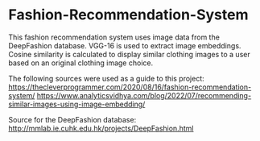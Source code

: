 # Fashion-Recommendation-System

This fashion recommendation system uses image data from the DeepFashion database. VGG-16 is used to extract image embeddings. Cosine similarity is calculated to display similar clothing images to a user based on an original clothing image choice.


The following sources were used as a guide to this project:
https://thecleverprogrammer.com/2020/08/16/fashion-recommendation-system/
https://www.analyticsvidhya.com/blog/2022/07/recommending-similar-images-using-image-embedding/

Source for the DeepFashion database:
http://mmlab.ie.cuhk.edu.hk/projects/DeepFashion.html
